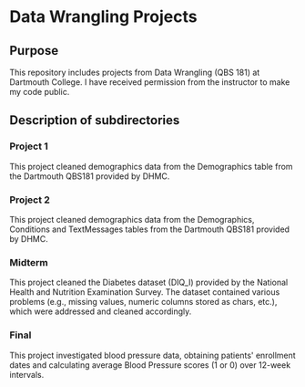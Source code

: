 # Data Wrangling Projects
## Purpose
This repository includes projects from Data Wrangling (QBS 181) at Dartmouth College. I have received permission from the instructor to make my code public.

## Description of subdirectories

### Project 1
This project cleaned demographics data from the Demographics table from the Dartmouth QBS181 provided by DHMC. 

### Project 2
This project cleaned demographics data from the Demographics, Conditions and TextMessages tables from the Dartmouth QBS181 provided by DHMC. 

### Midterm
This project cleaned the Diabetes dataset (DIQ_I) provided by the National Health and Nutrition Examination Survey. The dataset contained various problems (e.g., missing values, numeric columns stored as chars, etc.), which were addressed and cleaned accordingly.

### Final
This project investigated blood pressure data, obtaining patients' enrollment dates and calculating average Blood Pressure scores (1 or 0) over 12-week intervals. 
